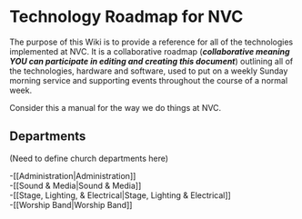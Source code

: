 # Technology Roadmap for NVC

The purpose of this Wiki is to provide a reference for all of the technologies implemented at NVC.  It is a collaborative roadmap (_**collaborative meaning YOU can participate in editing and creating this document**_) outlining all of the technologies, hardware and software, used to put on a weekly Sunday morning service and supporting events throughout the course of a normal week.

Consider this a manual for the way we do things at NVC.

## Departments

(Need to define church departments here)

-[[Administration|Administration]]  
-[[Sound & Media|Sound & Media]]  
-[[Stage, Lighting, & Electrical|Stage, Lighting & Electrical]]  
-[[Worship Band|Worship Band]]
